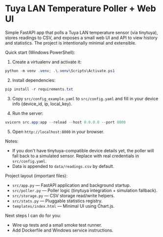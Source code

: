 # Tuya LAN Temperature Poller + Web UI

Simple FastAPI app that polls a Tuya LAN temperature sensor (via tinytuya), stores readings to CSV, and exposes a small web UI and API to view history and statistics. The project is intentionally minimal and extensible.

Quick start (Windows PowerShell):

1. Create a virtualenv and activate it:

```powershell
python -m venv .venv; .\.venv\Scripts\Activate.ps1
```

2. Install dependencies:

```powershell
pip install -r requirements.txt
```

3. Copy `src/config_example.yaml` to `src/config.yaml` and fill in your device info (device_id, ip, local_key).

4. Run the server:

```powershell
uvicorn src.app:app --reload --host 0.0.0.0 --port 8000
```

5. Open `http://localhost:8000` in your browser.

Notes:
- If you don't have tinytuya-compatible device details yet, the poller will fall back to a simulated sensor. Replace with real credentials in `src/config.yaml`.
- Data is appended to `data/readings.csv` by default.

Project layout (important files):
- `src/app.py` — FastAPI application and background startup.
- `src/poller.py` — Poller logic (tinytuya integration + simulation fallback).
- `src/storage.py` — CSV storage read/write helpers.
- `src/stats.py` — Pluggable statistics registry.
- `templates/index.html` — Minimal UI using Chart.js.

Next steps I can do for you:
- Wire up tests and a small smoke test runner.
- Add Dockerfile and Windows service instructions.

